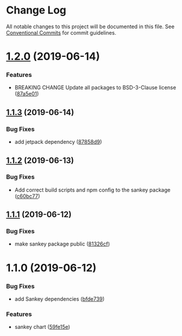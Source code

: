 # Change Log

All notable changes to this project will be documented in this file.
See [Conventional Commits](https://conventionalcommits.org) for commit guidelines.

# [1.2.0](https://github.com/times/times-visuals/compare/@times-visuals/sankey@1.1.3...@times-visuals/sankey@1.2.0) (2019-06-14)


### Features

* BREAKING CHANGE Update all packages to BSD-3-Clause license ([87a5e01](https://github.com/times/times-visuals/commit/87a5e01))





## [1.1.3](https://github.com/times/times-visuals/compare/@times-visuals/sankey@1.1.2...@times-visuals/sankey@1.1.3) (2019-06-14)


### Bug Fixes

* add jetpack dependency ([87858d9](https://github.com/times/times-visuals/commit/87858d9))





## [1.1.2](https://github.com/times/times-visuals/compare/@times-visuals/sankey@1.1.1...@times-visuals/sankey@1.1.2) (2019-06-13)


### Bug Fixes

* Add correct build scripts and npm config to the sankey package ([c60bc77](https://github.com/times/times-visuals/commit/c60bc77))





## [1.1.1](https://github.com/times/times-visuals/compare/@times-visuals/sankey@1.1.0...@times-visuals/sankey@1.1.1) (2019-06-12)


### Bug Fixes

* make sankey package public ([81326cf](https://github.com/times/times-visuals/commit/81326cf))





# 1.1.0 (2019-06-12)


### Bug Fixes

* add Sankey dependencies ([bfde739](https://github.com/times/times-visuals/commit/bfde739))


### Features

* sankey chart ([59fe15e](https://github.com/times/times-visuals/commit/59fe15e))
